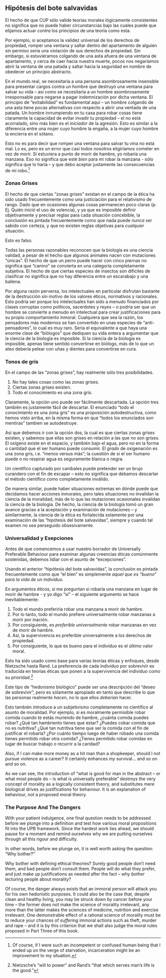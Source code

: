 ## Hipótesis del bote salvavidas

El hecho de que CUP sólo valide teorías morales lógicamente consistentes no significa que no puede haber circunstancias bajo las cuales puede que elijamos actuar *contra* los principios de una teoría como esta.

Por ejemplo, si aceptamos la validez universal de los derechos de propiedad, romper una ventana y saltar dentro del apartamento de alguien sin permiso sería una violación de sus derechos de propiedad. Sin embargo, si estuviéramos colgando de una asta afuera de una ventana de apartamento, y cerca de caer hacia nuestra muerte, pocos nos negaríamos abrir la ventana de una patada y saltar hacia la seguridad en nombre de obedecer un principio abstracto.

En el mundo real, se necesitaría a una persona asombrosamente insensible para presentar cargos contra un hombre que destruyó una ventana para salvar su vida – así como se necesitaría a un hombre asombrosamente irresponsable para negarse a pagar indemnización por dicha ventana. El principio de “evitabilidad” es fundamental aquí – un hombre colgando de una asta tiene pocas alternativas con respecto a abrir una ventada de una patada. Un hombre inrrumpiendo en tu casa para robar cosas tiene claramente la capacidad de evitar invadir tu propiedad – el no está acorralado, sino más bien es el *iniciador* de la agresión. Esto es similar a la diferencia entre una mujer cuyo hombre la engaña, a la mujer cuyo hombre la encierra en el sótano.	

Esto no es para decir que romper una ventana para salvar tu vina no está mal. Lo es, pero es un error que casi todos nosotros eligiríamos cometer en vez de morir. Si estuviera a punto de morir de hambre, yo robaría una manzana. Eso no significa que esté *bien* para mí robar la manzana - sólo significa que lo haría – y que debo aceptar justamente las consecuencias de mi robo.[^10]

### Zonas Grises

El hecho de que ciertas “zonas grises” existan en el campo de la ética ha sido usado frecuentemente como una justiciación para el relativismo de rango. Dado que en ocasiones algunas cosas permanecen poco claras (p. Ej. Quién inició el uso de volencia), y ya que es imposible definir objetivamente y precisar reglas para cada situación concebible, la conclusión es pintada frecuentemente como que nada puede *nunca* ser sabido con certeza, y que no existen reglas objetivas para *cualquier* situación.

Esto es falso.

Todas las personas razonables reconocen que la biología es una ciencia validad, a pesar de el hecho que algunos animales nacen con mutaciones “únicas”. El hecho de que un perro puede hacer con cinco piernas no significa que “canino” se convierta en una categoría completamente subjetiva. El hecho de que ciertas especies de insectos son difíciles de clasificar no significa que no hay diferencia entre un escarabajo y una ballena.

Por alguna razón perversa, los intelectuales en particular disfrutan bastante de la destrucción sin motivo de los valores éticos, normativos y racionales. Esto podría ser porque los intelectuales han sido a menudo financiados por clases corruptas como políticos, sacerdotes y reyes – o podría ser que un hombre se convierte a menudo en intelectual para crear justificaciones para su propio comportamiento inmoral. Cualquiera que sea la razón, los pensadores más modernos se han convertido en unas especies de “anti-pensadores”, lo cual es muy raro. Sería el equivalente a que haya una enorme clase de “biólogos” que dediquen su vida entera a argumentar que la ciencia de la biología es imposible. Si la ciencia de la biología es imposible, apenas tiene sentido convertirse en biólogo, más de lo que un ateo debería pelear con uñas y dientes para convertirse en cura.

### Tonos de gris

En el campo de las “zonas grises”, hay realmente sólo tres posibilidades.

1. No hay tales cosas como las zonas grises.
2. Ciertas zonas grises existen.
3. Todo el conocimiento es una zona gris.

Claramente, la opción uno puede ser fácilmente descartada. La opción tres también es justamente fácil de descartar. El enunciado “todo el conocimiento es una zona gris” es una proposición autodestructiva, como hemos visto arriba, en la misma forma en que “todos los enunciados son mentiras” tambien se autodestruye.

Así que debemos ir con la opción dos, la cual es que ciertas zonas grises existen, y sabemos que ellas son grises en relación a las que no son grises. El oxígeno existe en el espacio, y también bajo el agua, pero no en la forma o cantidad que el ser humano puede consumir. El *grado* de oxigenación es una zona gris, i.e. “menos versus más”; la cuestión de si el ser humano puede o no respirar agua es seguramente blanca o negra.

Un científico capturado por caníbales puede pretender ser un brujo curandero con el fin de escapar – esto no significa que debamos descartar el método científico como completamente inválido.

De manera similar, puede haber situaciones extremas en dónde puede que decidamos hacer acciones inmorales, pero tales situaciones no invalidan la ciencia de la moralidad, más de lo que las mutaciones ocasionales invalidan la ciencia de la biología. De hecho, la ciencia de la biología tomó un gran avance gracias a la aceptación y examinación de mutaciones – y similarmente, la ciencia de la ética es fortalecida solamente por una examinación de las “hipótesis del bote salvavidas”, siempre y cuando tal examen no sea perseguido obsesivamente.

### Universalidad y Exepciones

Antes de que comencemos a usar nuestro borrador de Universally Preferable Behaviour para examinar algunas creencias éticas comúnmente sostenidas, debemos lidiar con el asunto de “excepciones”.

Usando el anterior “hipótesis del bote salvavidas”, la conclusión es pintada frecuentemente como que “el bien” es simplemente *aquel que es “bueno” para la vida de un individuo.*

En argumentos éticos, si me preguntan si robaría una manzana en lugar de morir de hambre - y yo digo “sí” – el siguiente argumento se hace inevitablemente:

1.	Todo el mundo preferiría robar una manzana a morir de hambre.
2.	Por lo tanto, todo el mundo prefiere universalmente robar manzanas a morir por inación.
3.	Por consiguiente, es *preferible universalmente* robar manzanas en vez de morir de hambre.
4.	Así, la supervivencia es preferible universalmente a los derechos de propiedad.
5.	Por consiguiente, lo que es bueno para el individuo es el último valor moral.

Esto ha sido usado como base para varias teorías éticas y enfoques, desde Nietzsche hasta Rand. La preferencia de cada individuo por sobrevivir es traducida en teorías éticas que ponen a la supervivencia del individuo como su prioridad.[^11]

Este tipo de “hedonismo biológico” puede ser una descripción del “deseo de sobrevivir”, pero es sólamente apropiado en tanto que describe lo que las personas realmente *hacen*, no lo que ellos *deberían* hacer.

Esto también introduce a un subjetivismo completamente no científico al asunto de moralidad. Por ejemplo, si es moralmente permisible robar comida cuando te estás muriendo de hambre, ¿cuánta comida puedes robar? ¿Qué tan hambriento tienes que estar? ¿Puedes cobar comida que no es nutritiva? ¿Qué tan nutritiva tiene que ser la comida con el fin de justificar el robarla? ¿Por cuánto tiempo luego de haber robado una comida tienes permitido robar otra comida? ¿Tienes permitido robar comidas en lugar de buscar trabajo o recurrir a la caridad?

Also, if I can make more money as a hit man than a shopkeeper, should I not pursue violence as a career? It certainly enhances *my* survival... and so on and so on.

As we can see, the introduction of “what is good for man in the abstract – or what most people do – is what is universally preferable” destroys the very concept of morality as a logically consistent theory, and substitutes mere biological drives as justifications for behaviour. It is an explanation of behaviour, not a proposed moral theory.

### The Purpose And The Dangers

With your patient indulgence, one final question needs to be addressed before we plunge into a definition and test how various moral propositions fit into the UPB framework. Since the hardest work lies ahead, we should pause for a moment and remind ourselves why we are putting ourselves through all this rigour and difficulty.

In other words, before we plunge on, it is well worth asking the question: “Why bother?”

Why bother with defining ethical theories? Surely good people don’t need them, and bad people don’t consult them. People will do what they prefer, and just make up justifications as needed after the fact – why *bother* lecturing people about morality?

Of course, the danger always exists that an immoral person will attack you for his own hedonistic purposes. It could also be the case that, despite clean and healthy living, you may be struck down by cancer before your time – the former does not make the science of morality irrelevant, any more than the latter makes the sciences of medicine, nutrition and exercise irrelevant. One demonstrable effect of a rational science of morality must be to reduce your chances of *suffering* immoral actions such as theft, murder and rape – and it is by this criterion that we shall also judge the moral rules proposed in Part Three of this book.

[^10]: Of course, if I were such an incompetent or confused human being that I ended up on the verge of starvation, incarceration might be an improvement to my situation.

[^11]: Nietzsche’s “will to power” and Rand’s “that which serves man’s life is the good.”
